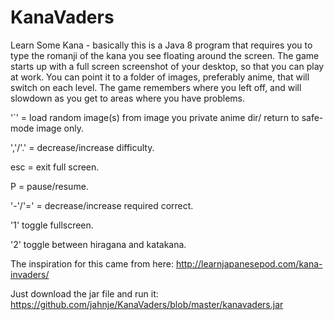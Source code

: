 KanaVaders
==========

Learn Some Kana - basically this is a Java 8 program that requires you  to type the romanji 
of the kana you see floating around the screen. The game starts up with a full screen screenshot of your desktop, 
so that you can play at work. You can point it to a folder of images, preferably anime, that will switch on each level. 
The game remembers where you left off, and will slowdown as you get to areas where you have problems. 

'`' = load random image(s) from image you private anime dir/ return to safe-mode image only. 

','/'.' = decrease/increase difficulty. 

esc = exit full screen. 

P = pause/resume. 

'-'/'=' = decrease/increase required correct. 

'1' toggle fullscreen. 

'2' toggle between hiragana and katakana. 


The inspiration for this came from here:
http://learnjapanesepod.com/kana-invaders/

Just download the jar file and run it: https://github.com/jahnje/KanaVaders/blob/master/kanavaders.jar
